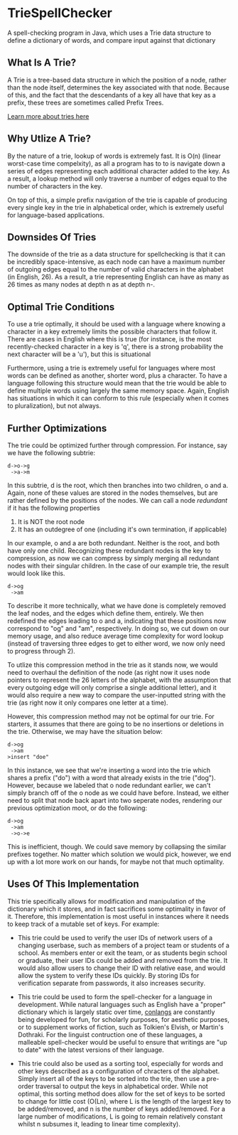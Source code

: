 # TrieSpellChecker
A spell-checking program in Java, which uses a Trie data structure to define a dictionary of words, and compare input against that dictionary

## What Is A Trie?

A Trie is a tree-based data structure in which the position of a node, rather than the node itself, determines the key associated with that node. Because of this, and the fact that the descendants of a key all have that key as a prefix, these trees are sometimes called Prefix Trees.

[Learn more about tries here](https://en.wikipedia.org/wiki/Trie)

## Why Utlize A Trie?

By the nature of a trie, lookup of words is extremely fast. It is O(n) (linear worst-case time compelxity), as all a program has to to is navigate down a series of edges representing each additional character added to the key. As a result, a lookup method will only traverse a number of edges equal to the number of characters in the key.

On top of this, a simple prefix navigation of the trie is capable of producing every single key in the trie in alphabetical order, which is extremely useful for language-based applications.

## Downsides Of Tries

The downside of the trie as a data structure for spellchecking is that it can be incredibly space-intensive, as each node can have a maximum number of outgoing edges equal to the number of valid characters in the alphabet (in English, 26). As a result, a trie representing English can have as many as 26 times as many nodes at depth n as at depth n-.

## Optimal Trie Conditions

To use a trie optimally, it should be used with a language where knowing a character in a key extremely limits the possible characters that follow it. There are cases in English where this is true (for instance, is the most recently-checked character in a key is 'q', there is a strong probability the next character will be a 'u'), but this is situational

Furthermore, using a trie is extremely useful for languages where most words can be defined as another, shorter word, plus a character. To have a language following this structure would mean that the trie would be able to define multiple words using largely the same memory space. Again, English has situations in which it can conform to this rule (especially when it comes to pluralization), but not always.

## Further Optimizations

The trie could be optimized further through compression. For instance, say we have the following subtrie:

	d->o->g
	 ->a->m

In this subtrie, d is the root, which then branches into two children, o and a. Again, none of these values are stored in the nodes themselves, but are rather defined by the positions of the nodes. We can call a node *redundant* if it has the following properties

1. It is NOT the root node
2. It has an outdegree of one (including it's own termination, if applicable)

In our example, o and a are both redundant. Neither is the root, and both have only one child. Recognizing these redundant nodes is the key to compression, as now we can compress by simply merging all redundant nodes with their singular children. In the case of our example trie, the result would look like this.
	
	d->og
	 ->am

To describe it more technically, what we have done is completely removed the leaf nodes, and the edges which define them, entirely. We then redefined the edges leading to o and a, indicating that these positions now correspond to "og" and "am", respectively. In doing so, we cut down on our memory usage, and also reduce average time complexity for word lookup (instead of traversing three edges to get to either word, we now only need to progress through 2).

To utlize this compression method in the trie as it stands now, we would need to overhaul the definition of the node (as right now it uses node pointers to represent the 26 letters of the alphabet, with the assumption that every outgoing edge will only comprise a single additional letter), and it would also require a new way to compare the user-inputted string with the trie (as right now it only compares one letter at a time).

However, this compression method may not be optimal for our trie. For starters, it assumes that there are going to be no insertions or deletions in the trie. Otherwise, we may have the situation below:

	d->og
	 ->am
	>insert "doe"

In this instance, we see that we're inserting a word into the trie which shares a prefix ("do") with a word that already exists in the trie ("dog"). However, because we labeled that o node redundant earlier, we can't simply branch off of the o node as we could have before. Instead, we either need to split that node back apart into two seperate nodes, rendering our previous optimization moot, or do the following:

	d->og
	 ->am
	 ->o->e

This is inefficient, though. We could save memory by collapsing the similar prefixes together. No matter which solution we would pick, however, we end up with a lot more work on our hands, for maybe not that much optimality.

## Uses Of This Implementation

This trie specifically allows for modification and manipulation of the dictionary which it stores, and in fact sacrifices some optimality in favor of it. Therefore, this implementation is most useful in instances where it needs to keep track of a mutable set of keys. For example:

* This trie could be used to verify the user IDs of network users of a changing userbase, such as members of a project team or students of a school. As members enter or exit the team, or as students begin school or graduate, their user IDs could be added and removed from the trie. It would also allow users to change their ID with relative ease, and would allow the system to verify these IDs quickly. By storing IDs for verification separate from passwords, it also increases security.

* This trie could be used to form the spell-checker for a language in development. While natural languages such as English have a "proper" dictionary which is largely static over time, [conlangs](https://en.wikipedia.org/wiki/Constructed_language) are constantly being developed for fun, for scholarly purposes, for aesthetic purposes, or to supplement works of fiction, such as Tolkien's Elvish, or Martin's Dothraki. For the linguist contruction one of these languages, a malleable spell-checker would be useful to ensure that writings are "up to date" with the latest versions of their language.

* This trie could also be used as a sorting tool, especially for words and other keys described as a configuration of chracters of the alphabet. Simply insert all of the keys to be sorted into the trie, then use a pre-order traversal to output the keys in alphabetical order. While not optimal, this sorting method does allow for the set of keys to be sorted to change for little cost (O(Ln), where L is the length of the largest key to be added/removed, and n is the number of keys added/removed. For a large number of modifications, L is going to remain relatively constant whilst n subsumes it, leading to linear time complexity). 
